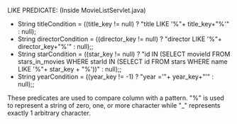 LIKE PREDICATE: (Inside MovieListServlet.java)
- String titleCondition = ((title_key != null) ? "title LIKE '%"+ title_key+"%'" : null);
- String directorCondition = ((director_key != null) ? "director LIKE '%"+ director_key+"%'" : null);;
-	String starCondition = ((star_key != null) ? "id IN (SELECT movieId FROM stars_in_movies WHERE starId IN (SELECT id FROM stars WHERE name LIKE '%"+ star_key + "%'))" : null);;
- String yearCondition = ((year_key != -1) ? "year ='"+ year_key+"'" : null);;

These predicates are used to compare column with a pattern. "%" is used to represent a string of zero, one, or more character while "_" represents exactly 1 arbitrary character.
